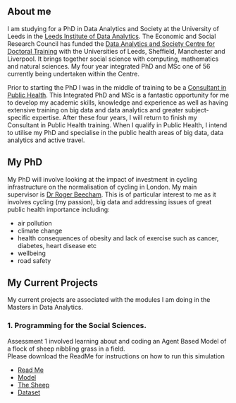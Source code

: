 About me
--------

I am studying for a PhD in Data Analytics and Society at the University of Leeds in the [Leeds Institute of Data Analytics](https://lida.leeds.ac.uk/).  The Economic and Social Research Council has funded the [Data Analytics and Society Centre for Doctoral Training](https://lida.leeds.ac.uk/study-training/datacdt/) with the Universities of Leeds, Sheffield, Manchester and Liverpool. It brings together social science with computing, mathematics and natural sciences.  My four year integrated PhD and MSc one of 56 currently being undertaken within the Centre.     

Prior to starting the PhD I was in the middle of training to be a [Consultant in Public Health](https://www.healthcareers.nhs.uk/explore-roles/public-health/roles-public-health/public-health-consultants-and-specialists).  This Integrated PhD and MSc is a fantastic opportunity for me to develop my academic skills, knowledge and experience as well as having extensive training on big data and data analytics and greater subject-specific expertise.  After these four years, I will return to finish my Consultant in Public Health training.  When I qualify in Public Health, I intend to utilise my PhD and specialise in the public health areas of big data, data analytics and active travel.



My PhD
------
My PhD will involve looking at the impact of investment in cycling infrastructure on the normalisation of cycling in London. My main supervisor is [Dr Roger Beecham](https://www.geog.leeds.ac.uk/people/r.beecham).  This is of particular interest to me as it involves cycling (my passion), big data and addressing issues of great public health importance including:
  - air pollution
  - climate change
  - health consequences of obesity and lack of exercise such as cancer, diabetes, heart disease etc
  - wellbeing
  - road safety



My Current Projects
-------------------
My current projects are associated with the modules I am doing in the Masters in Data Analytics.  

### 1. Programming for the Social Sciences.  
Assessment 1 involved learning about and coding an Agent Based Model of a flock of sheep nibbling grass in a field.  
Please download the ReadMe for instructions on how to run this simulation
- [Read Me](docs/readme.md)
- [Model](/docs/SheepABMFinal.py)
- [The Sheep](/docs/agentframework.py)
- [Dataset](/docs/in.txt)

